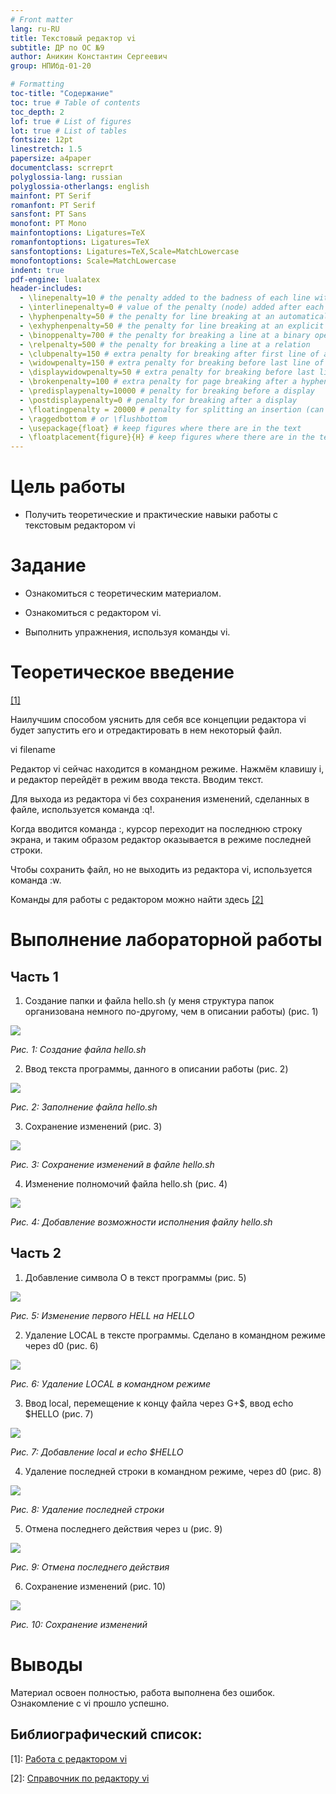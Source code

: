 ```yaml
---
# Front matter
lang: ru-RU
title: Текстовый редактор vi
subtitle: ДР по ОС №9
author: Аникин Константин Сергеевич
group: НПИбд-01-20

# Formatting
toc-title: "Содержание"
toc: true # Table of contents
toc_depth: 2
lof: true # List of figures
lot: true # List of tables
fontsize: 12pt
linestretch: 1.5
papersize: a4paper
documentclass: scrreprt
polyglossia-lang: russian
polyglossia-otherlangs: english
mainfont: PT Serif
romanfont: PT Serif
sansfont: PT Sans
monofont: PT Mono
mainfontoptions: Ligatures=TeX
romanfontoptions: Ligatures=TeX
sansfontoptions: Ligatures=TeX,Scale=MatchLowercase
monofontoptions: Scale=MatchLowercase
indent: true
pdf-engine: lualatex
header-includes:
  - \linepenalty=10 # the penalty added to the badness of each line within a paragraph (no associated penalty node) Increasing the value makes tex try to have fewer lines in the paragraph.
  - \interlinepenalty=0 # value of the penalty (node) added after each line of a paragraph.
  - \hyphenpenalty=50 # the penalty for line breaking at an automatically inserted hyphen
  - \exhyphenpenalty=50 # the penalty for line breaking at an explicit hyphen
  - \binoppenalty=700 # the penalty for breaking a line at a binary operator
  - \relpenalty=500 # the penalty for breaking a line at a relation
  - \clubpenalty=150 # extra penalty for breaking after first line of a paragraph
  - \widowpenalty=150 # extra penalty for breaking before last line of a paragraph
  - \displaywidowpenalty=50 # extra penalty for breaking before last line before a display math
  - \brokenpenalty=100 # extra penalty for page breaking after a hyphenated line
  - \predisplaypenalty=10000 # penalty for breaking before a display
  - \postdisplaypenalty=0 # penalty for breaking after a display
  - \floatingpenalty = 20000 # penalty for splitting an insertion (can only be split footnote in standard LaTeX)
  - \raggedbottom # or \flushbottom
  - \usepackage{float} # keep figures where there are in the text
  - \floatplacement{figure}{H} # keep figures where there are in the text
---
```


# Цель работы

- Получить теоретические и практические навыки работы с текстовым редактором vi

# Задание

- Ознакомиться с теоретическим материалом.

- Ознакомиться с редактором vi.

- Выполнить упражнения, используя команды vi.

# Теоретическое введение 

[[1]](https://docs.altlinux.org/ru-RU/archive/2.3/html-single/junior/alt-docs-extras-linuxnovice/ch02s10.html)

Наилучшим способом уяснить для себя все концепции редактора vi будет запустить его и отредактировать в нем некоторый файл.

vi filename

Редактор vi сейчас находится в командном режиме. Нажмём клавишу i, и редактор перейдёт в режим ввода текста. Вводим текст.

Для выхода из редактора vi без сохранения изменений, сделанных в файле, используется команда :q!. 

Когда вводится команда :, курсор переходит на последнюю строку экрана, и таким образом редактор оказывается в режиме последней строки.

Чтобы сохранить файл, но не выходить из редактора vi, используется команда :w.

Команды для работы с редактором можно найти здесь [[2]](http://rsusu1.rnd.runnet.ru/unix/ucomm/vi.html)

# Выполнение лабораторной работы

## Часть 1

1. Создание папки и файла hello.sh (у меня структура папок организована немного по-другому, чем в описании работы) (рис. 1)

![](https://raw.githubusercontent.com/RituLiot/os-9/main/images/1.png)

*Рис. 1: Создание файла hello.sh*

2. Ввод текста программы, данного в описании работы (рис. 2)

![](https://raw.githubusercontent.com/RituLiot/os-9/main/images/2.png)

*Рис. 2: Заполнение файла hello.sh*

3. Сохранение изменений (рис. 3)

![](https://raw.githubusercontent.com/RituLiot/os-9/main/images/3.png)

*Рис. 3: Сохранение изменений в файле hello.sh*

4. Изменение полномочий файла hello.sh (рис. 4)

![](https://raw.githubusercontent.com/RituLiot/os-9/main/images/4.png)

*Рис. 4: Добавление возможности исполнения файлу hello.sh*

## Часть 2

1. Добавление символа O в текст программы (рис. 5)

![](https://raw.githubusercontent.com/RituLiot/os-9/main/images/6.png)

*Рис. 5: Изменение первого HELL на HELLO*

2. Удаление LOCAL в тексте программы. Сделано в командном режиме через d0 (рис. 6)

![](https://raw.githubusercontent.com/RituLiot/os-9/main/images/8.png)

*Рис. 6: Удаление LOCAL в командном режиме*

3. Ввод local, перемещение к концу файла через G+$, ввод echo $HELLO (рис. 7)

![](https://raw.githubusercontent.com/RituLiot/os-9/main/images/9.png)

*Рис. 7: Добавление local и echo $HELLO*

4. Удаление последней строки в командном режиме, через d0 (рис. 8)

![](https://raw.githubusercontent.com/RituLiot/os-9/main/images/10.png)

*Рис. 8: Удаление последней строки*

5. Отмена последнего действия через u (рис. 9)

![](https://raw.githubusercontent.com/RituLiot/os-9/main/images/11.png)

*Рис. 9: Отмена последнего действия*

6. Сохранение изменений (рис. 10)

![](https://raw.githubusercontent.com/RituLiot/os-9/main/images/12.png)

*Рис. 10: Сохранение изменений*

# Выводы

Материал освоен полностью, работа выполнена без ошибок. Ознакомление с vi прошло успешно.


## Библиографический список:

[1]: [Работа с редактором vi](https://docs.altlinux.org/ru-RU/archive/2.3/html-single/junior/alt-docs-extras-linuxnovice/ch02s10.html)

[2]: [Справочник по редактору vi](http://rsusu1.rnd.runnet.ru/unix/ucomm/vi.html)
